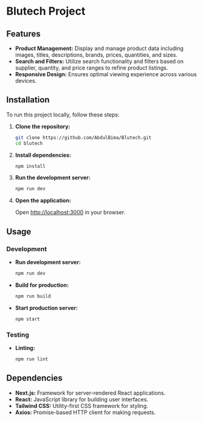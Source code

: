# Blutech Project


## Features

- **Product Management:** Display and manage product data including images, titles, descriptions, brands, prices, quantities, and sizes.
- **Search and Filters:** Utilize search functionality and filters based on supplier, quantity, and price ranges to refine product listings.
- **Responsive Design:** Ensures optimal viewing experience across various devices.

## Installation

To run this project locally, follow these steps:

1. **Clone the repository:**

   ```bash
   git clone https://github.com/AbdulBima/Blutech.git
   cd blutech
   ```

2. **Install dependencies:**

   ```bash
   npm install
   ```

3. **Run the development server:**

   ```bash
   npm run dev
   ```

4. **Open the application:**

   Open [http://localhost:3000](http://localhost:3000) in your browser.

## Usage

### Development

- **Run development server:**

  ```bash
  npm run dev
  ```

- **Build for production:**

  ```bash
  npm run build
  ```

- **Start production server:**

  ```bash
  npm start
  ```

### Testing

- **Linting:**

  ```bash
  npm run lint
  ```

## Dependencies

- **Next.js:** Framework for server-rendered React applications.
- **React:** JavaScript library for building user interfaces.
- **Tailwind CSS:** Utility-first CSS framework for styling.
- **Axios:** Promise-based HTTP client for making requests.

